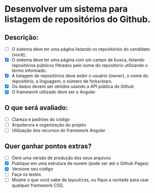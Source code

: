 # Desenvolver um sistema para listagem de repositórios do Github.

## Descrição:

- [ ] O sistema deve ter uma página listando os repositórios do candidato (você);
- [x] O sistema deve ter uma página com um campo de busca, listando repositórios públicos filtrados pelo nome do repositório utilizando o termo informado.
- [x] A listagem de repositórios deve exibir o usuário (owner), o nome do repositório, a linguagem, o número de forks/stars.
- [x] Os dados devem ser obtidos usando a API pública do Github
- [x] O framework utilizado deve ser o Angular

## O que será avaliado:

- [ ] Clareza e padrões do código
- [ ] Arquiterura e organização do projeto
- [ ] Utilização dos recursos do framework Angular

## Quer ganhar pontos extras?

- [ ] Gere uma versão de produção dos seus arquivos
- [x] Publique em uma estrutura de nuvem (pode ser até o Github Pages)
- [x] Versione seu código
- [ ] Faça os testes
- [ ] Mostre o que você sabe de layout/css, ou fique a vontade para usar qualquer framework CSS;
